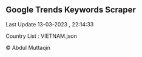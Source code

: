 

## Google Trends Keywords Scraper 
 
Last Update 13-03-2023 , 22:14:33

Country List :
VIETNAM.json



© Abdul Muttaqin 
